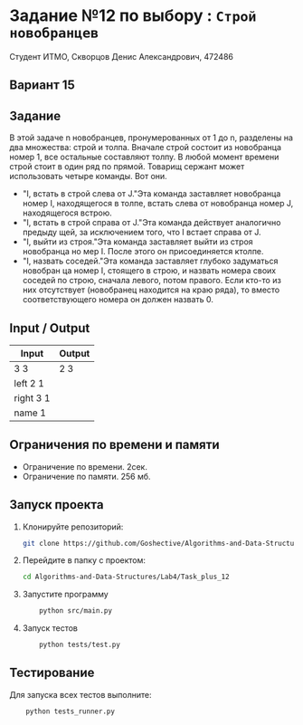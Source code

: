 # Задание №12 по выбору : `Строй новобранцев`
Студент ИТМО,  Скворцов Денис Александрович, 472486

## Вариант 15

## Задание 
В этой задаче n новобранцев, пронумерованных от 1 до n, разделены на два
 множества: строй и толпа. Вначале строй состоит из новобранца номер 1, все
 остальные составляют толпу. В любой момент времени строй стоит в один ряд по
 прямой. Товарищ сержант может использовать четыре команды. Вот они.
- "I, встать в строй слева от J."Эта команда заставляет новобранца номер I,
 находящегося в толпе, встать слева от новобранца номер J, находящегося
 встрою.
- "I, встать в строй справа от J."Эта команда действует аналогично предыду
щей, за исключением того, что I встает справа от J.
- "I, выйти из строя."Эта команда заставляет выйти из строя новобранца но
мер I. После этого он присоединяется ктолпе.
-  "I, назвать соседей."Эта команда заставляет глубоко задуматься новобран
ца номер I, стоящего в строю, и назвать номера своих соседей по строю,
 сначала левого, потом правого. Если кто-то из них отсутствует (новобранец
 находится на краю ряда), то вместо соответствующего номера он должен
 назвать 0.

## Input / Output 

| Input    | Output   |
|----------|----------|
|3 3       |  2 3     |
|left 2 1  |          |
|right 3 1 |          |
|name 1    |          |


## Ограничения по времени и памяти

- Ограничение по времени. 2сек.
- Ограничение по памяти. 256 мб.


## Запуск проекта
1. Клонируйте репозиторий:
   ```bash
   git clone https://github.com/Goshective/Algorithms-and-Data-Structures
   ```
2. Перейдите в папку с проектом:
   ```bash
   cd Algorithms-and-Data-Structures/Lab4/Task_plus_12
   ```

3. Запустите программу
    ```bash
        python src/main.py
    ```

4. Запуск тестов
    ```bash
        python tests/test.py
    ```

## Тестирование
Для запуска всех тестов выполните:
```bash
    python tests_runner.py
```